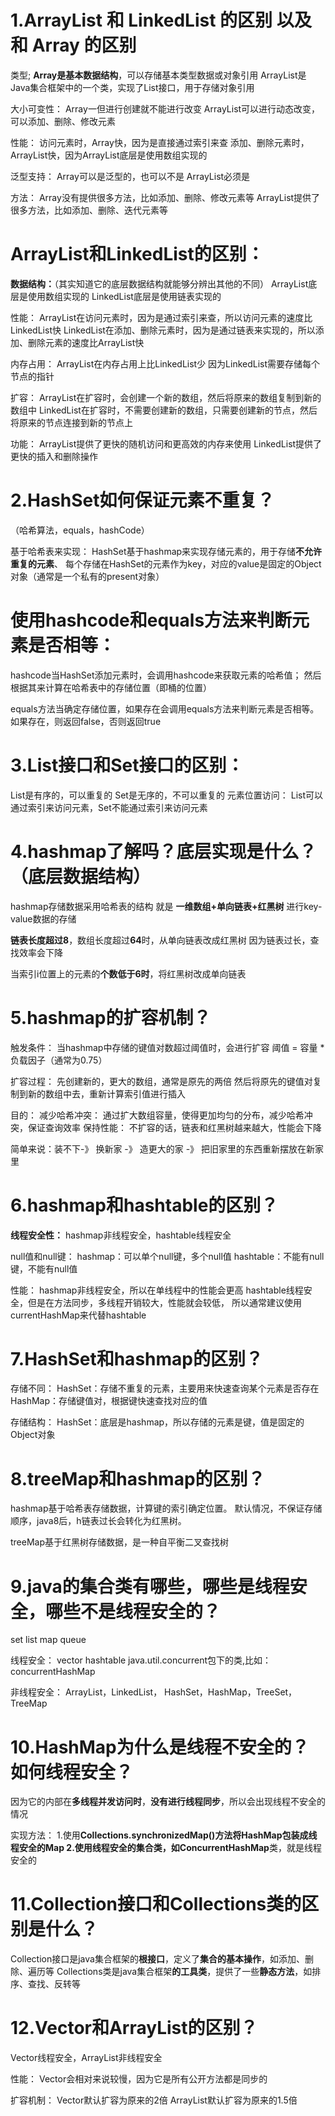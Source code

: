 
# 1.**ArrayList 和 LinkedList 的区别  以及和 Array 的区别**

类型;
**Array是基本数据结构**，可以存储基本类型数据或对象引用
ArrayList是Java集合框架中的一个类，实现了List接口，用于存储对象引用

大小可变性：
Array一但进行创建就不能进行改变
ArrayList可以进行动态改变，可以添加、删除、修改元素

性能：
访问元素时，Array快，因为是直接通过索引来查
添加、删除元素时，ArrayList快，因为ArrayList底层是使用数组实现的

泛型支持：
Array可以是泛型的，也可以不是
ArrayList必须是

方法：
Array没有提供很多方法，比如添加、删除、修改元素等
ArrayList提供了很多方法，比如添加、删除、迭代元素等


# **ArrayList和LinkedList的区别：**

**数据结构：**（其实知道它的底层数据结构就能够分辨出其他的不同）
ArrayList底层是使用数组实现的
LinkedList底层是使用链表实现的

性能：
ArrayList在访问元素时，因为是通过索引来查，所以访问元素的速度比LinkedList快
LinkedList在添加、删除元素时，因为是通过链表来实现的，所以添加、删除元素的速度比ArrayList快

内存占用：
ArrayList在内存占用上比LinkedList少
因为LinkedList需要存储每个节点的指针

扩容：
ArrayList在扩容时，会创建一个新的数组，然后将原来的数组复制到新的数组中
LinkedList在扩容时，不需要创建新的数组，只需要创建新的节点，然后将原来的节点连接到新的节点上

功能：
ArrayList提供了更快的随机访问和更高效的内存来使用
LinkedList提供了更快的插入和删除操作


# 2.HashSet如何保证元素不重复？

（哈希算法，equals，hashCode）

基于哈希表来实现：
HashSet基于hashmap来实现存储元素的，用于存储**不允许重复的元素**、
每个存储在HashSet的元素作为key，对应的value是固定的Object对象（通常是一个私有的present对象）

# **使用hashcode和equals方法来判断元素是否相等：**

hashcode当HashSet添加元素时，会调用hashcode来获取元素的哈希值；
然后根据其来计算在哈希表中的存储位置（即桶的位置）

equals方法当确定存储位置，如果存在会调用equals方法来判断元素是否相等。
如果存在，则返回false，否则返回true



# **3.List接口和Set接口的区别：**

List是有序的，可以重复的
Set是无序的，不可以重复的
元素位置访问：
List可以通过索引来访问元素，Set不能通过索引来访问元素



# **4.hashmap了解吗？底层实现是什么？（底层数据结构）**

hashmap存储数据采用哈希表的结构
就是  **一维数组+单向链表+红黑树**  进行key-value数据的存储

**链表长度超过8**，数组长度超过**64**时，从单向链表改成红黑树
因为链表过长，查找效率会下降


当索引i位置上的元素的**个数低于6时**，将红黑树改成单向链表



# **5.hashmap的扩容机制？**

触发条件：
当hashmap中存储的键值对数超过阈值时，会进行扩容
阈值 = 容量 * 负载因子（通常为0.75）

扩容过程：
先创建新的，更大的数组，通常是原先的两倍
然后将原先的键值对复制到新的数组中去，重新计算索引值进行插入

目的：
减少哈希冲突：
通过扩大数组容量，使得更加均匀的分布，减少哈希冲突，保证查询效率
保持性能：
不扩容的话，链表和红黑树越来越大，性能会下降

简单来说：装不下-》 换新家 -》 造更大的家 -》 把旧家里的东西重新摆放在新家里



# 6.hashmap和hashtable的区别？

**线程安全性：**
hashmap非线程安全，hashtable线程安全

null值和null键：
hashmap：可以单个null键，多个null值
hashtable：不能有null键，不能有null值

性能：
hashmap非线程安全，所以在单线程中的性能会更高
hashtable线程安全，但是在方法同步，多线程开销较大，性能就会较低，
所以通常建议使用currentHashMap来代替hashtable




# 7.HashSet和hashmap的区别？

存储不同：
HashSet：存储不重复的元素，主要用来快速查询某个元素是否存在
HashMap：存储键值对，根据键快速查找对应的值

存储结构：
HashSet：底层是hashmap，所以存储的元素是键，值是固定的Object对象


# **8.treeMap和hashmap的区别？**

hashmap基于哈希表存储数据，计算键的索引确定位置。
默认情况，不保证存储顺序，java8后，h链表过长会转化为红黑树。

treeMap基于红黑树存储数据，是一种自平衡二叉查找树



# 9.java的集合类有哪些，哪些是线程安全，哪些不是线程安全的？

set
list
map
queue

线程安全：
vector
hashtable
java.util.concurrent包下的类,比如：concurrentHashMap


非线程安全：
ArrayList，LinkedList， HashSet，HashMap，TreeSet，TreeMap





# 10.HashMap为什么是线程不安全的？如何线程安全？

因为它的内部在**多线程并发访问时**，**没有进行线程同步**，所以会出现线程不安全的情况

实现方法：
1.使用**Collections.synchronizedMap()**方法将HashMap包装成线程安全的Map
2.使用线程安全的集合类，如**ConcurrentHashMap**类，就是线程安全的


# 11.Collection接口和Collections类的区别是什么？
Collection接口是java集合框架的**根接口**，定义了**集合的基本操作**，如添加、删除、遍历等
Collections类是java集合框架**的工具类**，提供了一些**静态方法**，如排序、查找、反转等




# 12.Vector和ArrayList的区别？
Vector线程安全，ArrayList非线程安全

性能：
Vector会相对来说较慢，因为它是所有公开方法都是同步的

扩容机制：
Vector默认扩容为原来的2倍
ArrayList默认扩容为原来的1.5倍

































